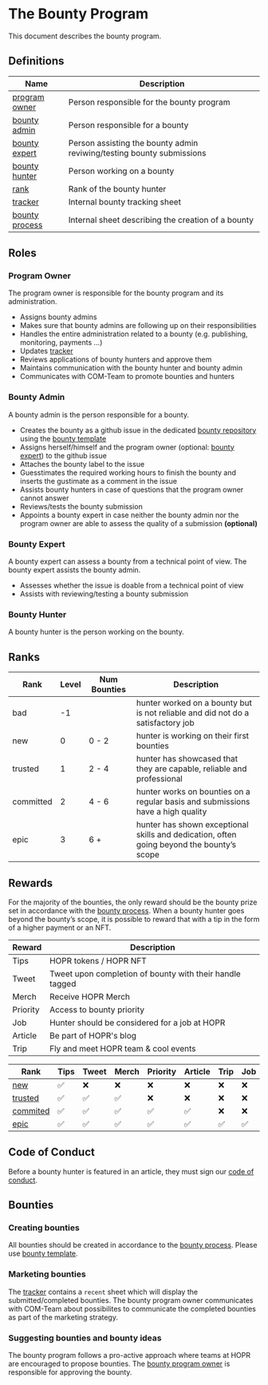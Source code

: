 # The Bounty Program

This document describes the bounty program.

## Definitions

| Name                                                                                                            | Description                                                   |
| --------------------------------------------------------------------------------------------------------------- | ------------------------------------------------------------- |
| [program owner](#program-owner)                                                                                 | Person responsible for the bounty program |
| [bounty admin](#bounty-admin)                                                                                   | Person responsible for a bounty |
| [bounty expert](#bounty-expert)                                                                                 | Person assisting the bounty admin reviwing/testing bounty submissions |
| [bounty hunter](#bounty-hunter)                                                                                 | Person working on a bounty |
| [rank](#ranks)                                                                                                  | Rank of the bounty hunter |
| [tracker](https://docs.google.com/spreadsheets/d/1PrfPAxLEsQdKUCwHCLZ7gMBiv10CY1v3gRVx5Gh1QHY/edit?usp=sharing) | Internal bounty tracking sheet |
| [bounty process](https://github.com/hoprnet/hoprnet/blob/master/.processes/bounty.md)                         | Internal sheet describing the creation of a bounty |

## Roles

### Program Owner

The program owner is responsible for the bounty program and its administration.

- Assigns bounty admins
- Makes sure that bounty admins are following up on their responsibilities  
- Handles the entire administration related to a bounty (e.g. publishing, monitoring, payments ...)
- Updates [tracker](#definitions)
- Reviews applications of bounty hunters and approve them 
- Maintains communication with the bounty hunter and bounty admin 
- Communicates with COM-Team to promote bounties and hunters   

### Bounty Admin

A bounty admin is the person responsible for a bounty.

- Creates the bounty as a github issue in the dedicated [bounty repository](https://github.com/hoprnet/hopr-bounty-submission) using the [bounty template](https://github.com/hoprnet/hopr-bounty-submission/blob/main/.github/ISSUE_TEMPLATE/bounty-issue-template-.md)
- Assigns herself/himself and the program owner (optional: [bounty expert](#definitions)) to the github issue
- Attaches the bounty label to the issue 
- Guesstimates the required working hours to finish the bounty and inserts the gustimate as a comment in the issue
- Assists bounty hunters in case of questions that the program owner cannot answer 
- Reviews/tests the bounty submission 
- Appoints a bounty expert in case neither the bounty admin nor the program owner are able to assess the quality of a submission **(optional)**

### Bounty Expert

A bounty expert can assess a bounty from a technical point of view. The bounty expert assists the bounty admin.

- Assesses whether the issue is doable from a technical point of view 
- Assists with reviewing/testing a bounty submission

### Bounty Hunter

A bounty hunter is the person working on the bounty.

## Ranks

| Rank           | Level | Num Bounties | Description                                                                                  |
| -------------- | ----- | -----         | -------------------------------------------------------------------------------------------- |
| bad            | -1    |               | hunter worked on a bounty but is not reliable and did not do a satisfactory job              |
| new            | 0     |  0 - 2         | hunter is working on their first bounties                                                    |
| trusted        | 1     |  2 - 4         | hunter has showcased that they are capable, reliable and professional                        |
| committed      | 2     |  4 - 6         | hunter works on bounties on a regular basis and submissions have a high quality              |
| epic           | 3     |  6 +            | hunter has shown exceptional skills and dedication, often going beyond the bounty’s scope    |

## Rewards

For the majority of the bounties, the only reward should be the bounty prize set in accordance with the [bounty process](https://github.com/hoprnet/hoprnet/blob/master/.processes/bounty.md). When a bounty hunter goes beyond the bounty’s scope, it is possible to reward that with a tip in the form of a higher payment or an NFT. 

| Reward    | Description                                              |
| --------- | -------------------------------------------------------- |
| Tips      | HOPR tokens / HOPR NFT                                   |
| Tweet     | Tweet upon completion of bounty with their handle tagged |
| Merch     | Receive HOPR Merch                                       |
| Priority  | Access to bounty priority                                |
| Job       | Hunter should be considered for a job at HOPR            |
| Article   | Be part of HOPR's blog                                   |
| Trip      | Fly and meet HOPR team & cool events                     |


| Rank                     | Tips | Tweet | Merch | Priority |   Article |    Trip |     Job |
| ------------------------ | ---- | ----- | ----- | -------- | --------- | ------- | ----    |
| [new](#ranks)            | ✅   | ❌    | ❌    | ❌       | ❌      | ❌      | ❌   |
| [trusted](#ranks)        | ✅   | ✅    | ✅    | ❌       | ❌      | ❌      | ❌   |
| [commited](#ranks)       | ✅   | ✅    | ✅    | ✅       | ✅      | ❌      | ❌   |
| [epic](#ranks)           | ✅   | ✅    | ✅    | ✅       | ✅      | ✅      | ✅   |

## Code of Conduct

Before a bounty hunter is featured in an article, they must sign our [code of conduct](https://docs.google.com/document/d/1jsCzXFnbMnnNTId8qeozLAY0ZBaTEPoxixf6fJBDQVM/edit).

## Bounties

### Creating bounties

All bounties should be created in accordance to the [bounty process](https://github.com/hoprnet/hoprnet/blob/master/.processes/bounty.md).
Please use [bounty template](https://github.com/hoprnet/hopr-bounty-submission/blob/main/.github/ISSUE_TEMPLATE/bounty-issue-template-.md).

### Marketing bounties

The [tracker](#definitions) contains a `recent` sheet which will display the submitted/completed bounties. The bounty program owner communicates with COM-Team about possibilites to communicate the completed bounties as part of the marketing strategy. 

### Suggesting bounties and bounty ideas

The bounty program follows a pro-active approach where teams at HOPR are encouraged to propose bounties. The [bounty program owner](#program-owner) is responsible for approving the bounty. 
